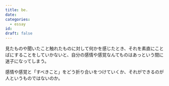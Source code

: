 ```yaml
---
title: be.
date: 
categories:
  - essay
id: 
draft: false
---
```


見たものや聞いたこと触れたものに対して何かを感じたとき、それを素直にことばにすることをしていかないと、自分の感情や感覚なんてものはあっという間に迷子になってしまう。

感情や感覚と「すべきこと」をどう折り合いをつけていくか、それができるのが人というものではないのか。